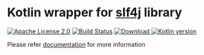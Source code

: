 # Kotlin wrapper for [slf4j](https://www.slf4j.org/manual.html) library

[![Apache License 2.0](https://img.shields.io/badge/license-Apache%202.0-brightgreen.svg)](http://www.apache.org/licenses/LICENSE-2.0)
[![Build Status](https://travis-ci.org/paslavsky/slf4kotlin.svg?branch=master)](https://travis-ci.org/paslavsky/slf4kotlin)
[![Download](https://api.bintray.com/packages/paslavsky/maven/slf4kotlin/images/download.svg) ](https://bintray.com/paslavsky/maven/slf4kotlin/_latestVersion)
[![Kotlin version](https://img.shields.io/badge/kotlin-1.3.61-blue.svg)](https://kotlinlang.org/)

Please refer [documentation](https://paslavsky.github.io/slf4kotlin/) for more information